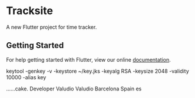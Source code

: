 # Tracksite

A new Flutter project for time tracker.

## Getting Started

For help getting started with Flutter, view our online
[documentation](https://flutter.io/).

keytool -genkey -v -keystore ~/key.jks -keyalg RSA -keysize 2048 -validity 10000 -alias key

......cake.
Developer
Valudio
Valudio
Barcelona
Spain
es
